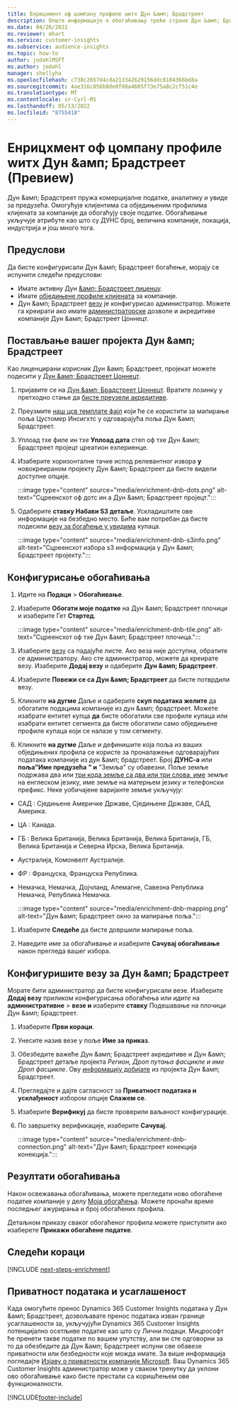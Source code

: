 ```yaml
---
title: Енрицхмент оф цомпанy профиле wитх Дун &амп; Брадстреет
description: Опште информације о обогаћивању треће стране Дун &амп; Брадстреет.
ms.date: 04/26/2022
ms.reviewer: mhart
ms.service: customer-insights
ms.subservice: audience-insights
ms.topic: how-to
author: jodahlMSFT
ms.author: jodahl
manager: shellyha
ms.openlocfilehash: c738c2657d4cda213342629156ddc8104366bd8a
ms.sourcegitcommit: 4ae316c856b8de0f08a4605f73e75a8c2cf51c4e
ms.translationtype: MT
ms.contentlocale: sr-Cyrl-RS
ms.lasthandoff: 05/13/2022
ms.locfileid: "8755418"
---
```

# <a name="enrichment-of-company-profiles-with-dun--bradstreet-preview"></a>Енрицхмент оф цомпанy профиле wитх Дун &амп; Брадстреет (Превиеw)

Дун &амп; Брадстреет пружа комерцијалне податке, аналитику и увиде за предузећа. Омогућује клијентима са обједињеним профилима клијената за компаније да обогаћују своје податке. Обогаћивање укључује атрибуте као што су ДУНС број, величина компаније, локација, индустрија и још много тога.

## <a name="prerequisites"></a>Предуслови

Да бисте конфигурисали Дун &амп; Брадстреет богаћење, морају се испунити следећи предуслови:

- Имате активну Дун [&амп; Брадстреет лиценцу](https://www.dnb.com/marketing/media/give-your-data-a-boost.html?source=microsoft_audience_insights).
- Имате [обједињене профиле клијената](customer-profiles.md) за компаније.
- Дун &амп; Брадстреет [везу](connections.md) је конфигурисао администратор. Можете га креирати ако имате [администраторске](permissions.md#admin) дозволе и акредитиве компаније Дун &амп; Брадстреет Цоннецт.

## <a name="setting-up-your-dun--bradstreet-project"></a>Постављање вашег пројекта Дун &амп; Брадстреет

Као лиценцирани корисник Дун &амп; Брадстреет, пројекат можете подесити у [Дун &амп; Брадстреет Цоннецт](https://connect.dnb.com?lead_source=microsoft_audienceinsights).


1. пријавите се на [Дун &амп; Брадстреет Цоннецт](https://connect.dnb.com?lead_source=microsoft_audienceinsights). Вратите лозинку у претходно стање да [бисте преузели акредитиве](https://sso.dnb.com/signin/forgot-password?lead_source=microsoft_audienceinsights).

1. Преузмите [наш цсв темплате фајл](https://c360devenrichment.blob.core.windows.net/mapping/DnBCIdatamapping.csv) који ће се користити за мапирање поља Цустомер Инсигхтс у одговарајућа поља Дун &амп; Брадстреет.

1. Уплоад тхе филе ин тхе **Уплоад дата** степ оф тхе Дун &амп; Брадстреет пројецт цреатион еxпериенце.

1. Изаберите хоризонталне тачке испод релевантног извора **у** новокреираном пројекту Дун &амп; Брадстреет да бисте видели доступне опције.

   :::image type="content" source="media/enrichment-dnb-dots.png" alt-text="Сцреенсхот оф дотс ин а Дун &амп; Брадстреет пројецт.":::

1. Одаберите **ставку Набави S3 детаље**. Ускладиштите ове информације на безбедно место. Биће вам потребан да бисте подесили [везу за богаћење у увидима](#configure-a-connection-for-dun--bradstreet) купаца.

   :::image type="content" source="media/enrichment-dnb-s3info.png" alt-text="Сцреенсхот избора s3 информација у Дун &амп; Брадстреет пројекту.":::

## <a name="configure-the-enrichment"></a>Конфигурисање обогаћивања

1. Идите на **Подаци** > **Обогаћивање**.

1. Изаберите **Обогати моје податке** на Дун &амп; Брадстреет плочици и изаберите Гет **Стартед**.

   :::image type="content" source="media/enrichment-dnb-tile.png" alt-text="Сцреенсхот оф тхе Дун &амп; Брадстреет плочица.":::

1. Изаберите [везу](connections.md) са падајуће листе. Ако веза није доступна, обратите се администратору. Ако сте администратор, можете да креирате везу. Изаберите **Додај везу** и одаберите **Дун &амп; Брадстреет**.

1. Изаберите **Повежи се са Дун &амп; Брадстреет** да бисте потврдили везу.

1. Кликните **на дугме** Даље и одаберите **скуп података желите** да обогатите подацима компаније из дун &амп; брадстреет. Можете изабрати ентитет купца **да** бисте обогатили све профиле купаца или изабрати ентитет сегмента да бисте обогатили само обједињене профиле купаца који се налазе у том сегменту.

1. Кликните **на дугме** Даље и дефинишите која поља из ваших обједињених профила се користе за проналажење одговарајућих података компаније из дун &амп; брадстреет. Број **ДУНС-а** или **поља"Име предузећа** **" и** "Земља" су обавезни. Поље земље подржава два или [три кода земље са два или три слова, име](https://www.iso.org/iso-3166-country-codes.html) земље на енглеском језику, име земље на матерњем језику и телефонски префикс. Неке уобичајене варијанте земље укључују:

- САД : Сједињене Америчке Државе, Сједињене Државе, САД, Америка.
- ЦА : Канада.
- ГБ : Велика Британија, Велика Британија, Велика Британија, ГБ, Велика Британија и Северна Ирска, Велика Британија.
- Аустралија, Комонвелт Аустралије.
- ФР : Француска, Француска Република.
- Немачка, Немачка, Дојчланд, Алемагне, Савезна Република Немачка, Република Немачка.

   :::image type="content" source="media/enrichment-dnb-mapping.png" alt-text="Дун &амп; Брадстреет окно за мапирање поља.":::

1. Изаберите **Следеће** да бисте довршили мапирање поља.

1. Наведите име за обогаћивање и изаберите **Сачувај обогаћивање** након прегледа вашег избора.

## <a name="configure-a-connection-for-dun--bradstreet"></a>Конфигуришите везу за Дун &амп; Брадстреет

Морате бити администратор да бисте конфигурисали везе. Изаберите **Додај везу** приликом конфигурисања обогаћења или *идите* на **административне** > **везе и** изаберите **ставку** Подешавање на плочици Дун &амп; Брадстреет.

1. Изаберите **Први кораци**.

1. Унесите назив везе у поље **Име за приказ**.

1. Обезбедите важеће Дун &амп; Брадстреет акредитиве и Дун &амп; Брадстреет детаље пројекта *Регион, Дроп путања фасцикле и име Дроп фасцикле*. Ову [информацију добијате](#setting-up-your-dun--bradstreet-project) из пројекта Дун &амп; Брадстреет.

1. Прегледајте и дајте сагласност за **Приватност података и усклађеност** избором опције **Слажем се**.

1. Изаберите **Верификуј** да бисте проверили ваљаност конфигурације.

1. По завршетку верификације, изаберите **Сачувај**.

   :::image type="content" source="media/enrichment-dnb-connection.png" alt-text="Дун &амп; Брадстреет конекција конекција.":::

## <a name="enrichment-results"></a>Резултати обогаћивања

Након освежавања обогаћивања, можете прегледати ново обогаћене податке компаније у делу [Моја обогаћења](enrichment-hub.md). Можете пронаћи време последњег ажурирања и број обогаћених профила.

Детаљном приказу сваког обогаћеног профила можете приступити ако изаберете **Прикажи обогаћене податке**.

## <a name="next-steps"></a>Следећи кораци

[!INCLUDE [next-steps-enrichment](includes/next-steps-enrichment.md)]

## <a name="data-privacy-and-compliance"></a>Приватност података и усаглашеност

Када омогућите пренос Dynamics 365 Customer Insights података у Дун &амп; Брадстреет, дозвољавате пренос података изван границе усаглашености за, укључујући Dynamics 365 Customer Insights потенцијално осетљиве податке као што су Лични подаци. Мицрософт ће пренети такве податке по вашем упутству, али ви сте одговорни за то да обезбедите да Дун &амп; Брадстреет испуни све обавезе приватности или безбедности које можда имате. За више информација погледајте [Изјаву о приватности компаније Microsoft](https://go.microsoft.com/fwlink/?linkid=396732).
Ваш Dynamics 365 Customer Insights администратор може у сваком тренутку да уклони ово обогаћивање како бисте престали са коришћењем ове функционалности.

[!INCLUDE[footer-include](includes/footer-banner.md)]
